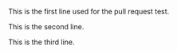 This is the first line used for the pull request test.

This is the second line.

This is the third line.